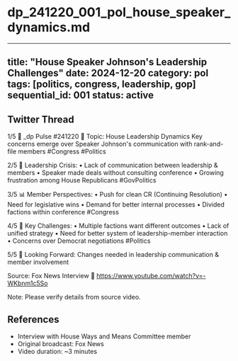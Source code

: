 # dp_241220_001_pol_house_speaker_dynamics.md

---
title: "House Speaker Johnson's Leadership Challenges"
date: 2024-12-20
category: pol
tags: [politics, congress, leadership, gop]
sequential_id: 001
status: active
---

## Twitter Thread

1/5 🚨 _dp Pulse #241220
📍 Topic: House Leadership Dynamics
Key concerns emerge over Speaker Johnson's communication with rank-and-file members #Congress #Politics

2/5 💼 Leadership Crisis:
• Lack of communication between leadership & members
• Speaker made deals without consulting conference
• Growing frustration among House Republicans #GovPolitics

3/5 📊 Member Perspectives:
• Push for clean CR (Continuing Resolution)
• Need for legislative wins
• Demand for better internal processes
• Divided factions within conference #Congress

4/5 🔄 Key Challenges:
• Multiple factions want different outcomes
• Lack of unified strategy
• Need for better system of leadership-member interaction
• Concerns over Democrat negotiations #Politics

5/5 🎯 Looking Forward:
Changes needed in leadership communication & member involvement

Source: Fox News Interview
🔗 https://www.youtube.com/watch?v=-WKbnm1c5So

Note: Please verify details from source video.

## References
- Interview with House Ways and Means Committee member
- Original broadcast: Fox News
- Video duration: ~3 minutes